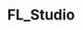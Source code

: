 ---
title: FL_Studio
crosslinks:
- youtubefactsbot
- edmproduction
- youtubot
- u_imguralbumbot
- WeAreTheMusicMakers
- edmprodcirclejerk
- synthesizers
- Drumkits
- alotabot
- makinghiphop
- ableton
- musicproduction
- MechanicalKeyboards
- torrentrequests
- shrooms
- theencounter
- 2qn8e21
- 2rc8nrc
- hiphopheads
- sounddesign
---